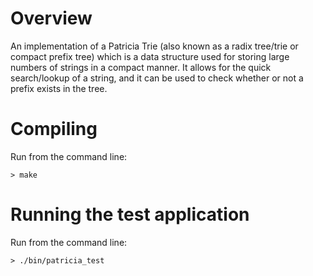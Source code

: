 Overview
========

An implementation of a Patricia Trie (also known as a radix tree/trie or compact prefix tree) which is a data structure used for storing large numbers of strings in a compact manner. It allows for the quick search/lookup of a string, and it can be used to check whether or not a prefix exists in the tree.

Compiling
=========

Run from the command line:

    > make
    
Running the test application
============================

Run from the command line:

    > ./bin/patricia_test